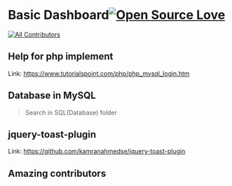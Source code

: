 # Basic Dashboard[![Open Source Love](https://badges.frapsoft.com/os/v1/open-source.svg?v=103)](https://github.com/ellerbrock/open-source-badge/)
[![All Contributors](https://img.shields.io/badge/all_contributors-2-orange.svg?style=flat-square)](#contributors)

## Help for php implement

Link: https://www.tutorialspoint.com/php/php_mysql_login.htm

## Database in MySQL

>Search in SQL(Database) folder

## jquery-toast-plugin

Link: https://github.com/kamranahmedse/jquery-toast-plugin


## Amazing contributors
